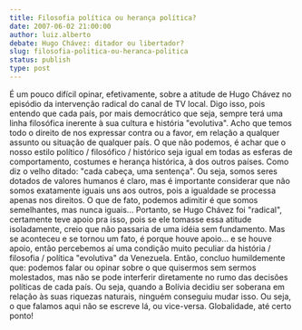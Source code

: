 ```yaml
---
title: Filosofia política ou herança política?
date: 2007-06-02 21:00:00
author: luiz.alberto
debate: Hugo Chávez: ditador ou libertador?
slug: filosofia-politica-ou-heranca-politica
status: publish 
type: post
---
```


É um pouco difícil opinar, efetivamente, sobre a atitude de Hugo Chávez no episódio da intervenção radical do canal de TV local. Digo isso, pois entendo que cada país, por mais democrático que seja, sempre terá uma linha filosófica inerente à sua cultura e história "evolutiva". Acho que temos todo o direito de nos expressar contra ou a favor, em relação a qualquer assunto ou situação de qualquer país. O que não podemos, é achar que o nosso estilo político / filosófico / histórico seja igual em todas as esferas de comportamento, costumes e herança histórica, à dos outros países. Como diz o velho ditado: "cada cabeça, uma sentença". Ou seja, somos seres dotados de valores humanos é claro, mas é importante considerar que não somos exatamente iguais uns aos outros, pois a igualdade se processa apenas nos direitos. O que de fato, podemos adimitir é que somos semelhantes, mas nunca iguais... Portanto, se Hugo Chávez foi "radical", certamente teve apoio pra isso, pois se ele tomasse essa atitude isoladamente, creio que não passaria de uma idéia sem fundamento. Mas se aconteceu e se tornou um fato, é porque houve apoio... e se houve apoio, então percebemos aí uma condição muito peculiar da história / filosofia / política "evolutiva" da Venezuela. Então, concluo humildemente que: podemos falar ou opinar sobre o que quisermos sem sermos molestados, mas não se pode interferir diretamente no rumo das decisões políticas de cada país. Ou seja, quando a Bolívia decidiu ser soberana em relação às suas riquezas naturais, ninguém conseguiu mudar isso. Ou seja, o que falamos aqui não se escreve lá, ou vice-versa. Globalidade, até certo ponto!
